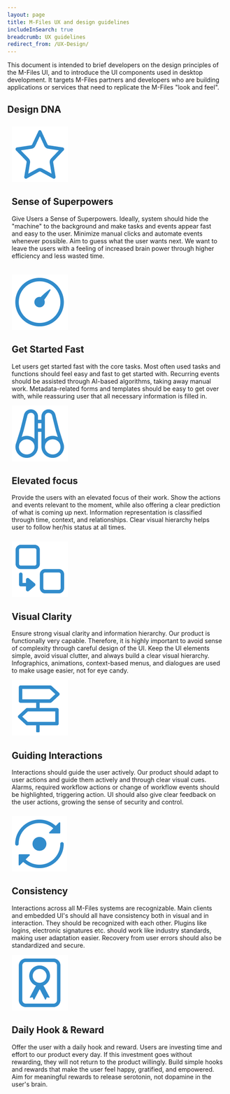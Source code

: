 ```yaml
---
layout: page
title: M-Files UX and design guidelines
includeInSearch: true
breadcrumb: UX guidelines
redirect_from: /UX-Design/
---
```


This document is intended to brief developers on the design principles of the M-Files UI, and to introduce the UI components used in desktop development. It targets M-Files partners and developers who are building applications or services that need to replicate the M-Files "look and feel".

## Design DNA

<style type="text/css">
	article[role=main] .block
	{
		border: 1px solid #C8C8C8;
		padding: 20px;
		margin: 10px;
	}
	article[role=main] .block img
	{
		border: 0px;
	}
	article[role=main] .block h1
	{
		font-size: 1.5em;
		padding: 10px 0px;
		border-bottom: 2px solid #007CC6;
		margin: 0px;
	}
@media screen and (max-width: 719px)
{
	article[role=main] .block
	{
		position: relative;
		padding-left: 160px;
	}
	article[role=main] .block img
	{
		position: absolute;
		left: 15px;
		top: 20px;
	}
	article[role=main] .block h1
	{
		padding-top: 0px;
	}
}
@media screen and (min-width: 720px)
{
	article[role=main] .block
	{
		display: table-cell;
		margin: 0px;
	}
	article[role=main] .block img
	{
		display: block;
		margin: 0px auto;
	}
	article[role=main] .block h1
	{
		text-align: center;
	}
	.table
	{
		display: table;
		border-spacing: 10px;
	}
	.row
	{
		display: table-row;
	}
}
</style>

<div class="table">

<div class="row">

<article class="block">
	<img src="Superpowers.png" alt="Sense of Superpowers" />
	<h1>Sense of Superpowers</h1>
	<p>Give Users a Sense of Superpowers. Ideally, system should hide the "machine" to the background and make tasks and events appear fast and easy to the user. Minimize manual clicks and automate events whenever possible. Aim to guess what the user wants next. We want to leave the users with a feeling of increased brain power through higher efficiency and less wasted time.</p>
</article>

</div>

</div>

<div class="table">

<div class="row">

<article class="block">
	<img src="Get-started-fast.png" alt="Get Started Fast" />
	<h1>Get Started Fast</h1>
	<p>Let users get started fast with the core tasks. Most often used tasks and functions should feel easy and fast to get started with. Recurring events should be assisted through AI-based algorithms, taking away manual work. Metadata-related forms and templates should be easy to get over with, while reassuring user that all necessary information is filled in.</p>
</article>

<article class="block">
	<img src="Elevated-focus.png" alt="Elevated focus" />
	<h1>Elevated focus</h1>
	<p>Provide the users with an elevated focus of their work. Show the actions and events relevant to the moment, while also offering a clear prediction of what is coming up next. Information representation is classified through time, context, and relationships. Clear visual hierarchy helps user to follow her/his status at all times.</p>
</article>

</div>
<div class="row">

<article class="block">
	<img src="Visual-hierarchy.png" alt="Visual Clarity" />
	<h1>Visual Clarity</h1>
	<p>Ensure strong visual clarity and information hierarchy. Our product is functionally very capable. Therefore, it is highly important to avoid sense of complexity through careful design of the UI. Keep the UI elements simple, avoid visual clutter, and always build a clear visual hierarchy. Infographics, animations, context-based menus, and dialogues are used to make usage easier, not for eye candy.</p>
</article>

<article class="block">
	<img src="Guiding-interactions.png" alt="Guiding Interactions" />
	<h1>Guiding Interactions</h1>
	<p>Interactions should guide the user actively. Our product should adapt to user actions and guide them actively and through clear visual cues. Alarms, required workflow actions or change of workflow events should be highlighted, triggering action. UI should also give clear feedback on the user actions, growing the sense of security and control.</p>
</article>

</div>
<div class="row">

<article class="block">
	<img src="Consistency.png" alt="Consistency" />
	<h1>Consistency</h1>
	<p>Interactions across all M-Files systems are recognizable. Main clients and embedded UI's should all have consistency both in visual and in interaction. They should be recognized with each other. Plugins like logins, electronic signatures etc. should work like industry standards, making user adaptation easier. Recovery from user errors should also be standardized and secure.</p>
</article>

<article class="block">
	<img src="Reward.png" alt="Daily Hook &amp; Reward" />
	<h1>Daily Hook &amp; Reward</h1>
	<p>Offer the user with a daily hook and reward. Users are investing time and effort to our product every day. If this investment goes without rewarding, they will not return to the product willingly. Build simple hooks and rewards that make the user feel happy, gratified, and empowered. Aim for meaningful rewards to release serotonin, not dopamine in the user's brain.</p>
</article>

</div>

</div>
